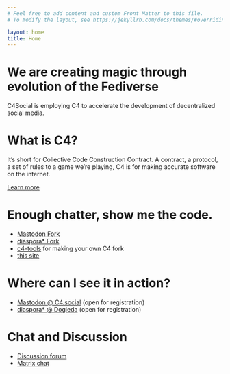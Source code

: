 ```yaml
---
# Feel free to add content and custom Front Matter to this file.
# To modify the layout, see https://jekyllrb.com/docs/themes/#overriding-theme-defaults

layout: home
title: Home
---
```


# We are creating magic through evolution of the Fediverse

C4Social is employing C4 to accelerate the development of decentralized social media.

# What is C4?

It’s short for Collective Code Construction Contract. A contract, a protocol, a set of rules to a game we’re playing, C4 is for making accurate software on the internet.

[Learn more](/faq)

# Enough chatter, show me the code.

* [Mastodon Fork](https://github.com/c4social/mastodon)
* [diaspora\* Fork](https://github.com/c4social/mastodon)
* [c4-tools](https://github.com/c4social/c4-tools) for making your own C4 fork
* [this site](https://github.com/c4social/c4social.org)

# Where can I see it in action?

* [Mastodon @ C4.social](https://c4.social) (open for registration)
* [diaspora\* @ Dogieda](https://dogieda.org) (open for registration)

# Chat and Discussion 


* [Discussion forum](https://github.com/c4social/c4social.org/discussions)
* [Matrix chat](https://matrix.to/#/#c4social:matrix.org)
